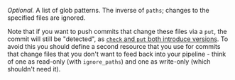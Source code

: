 *Optional.* A list of glob patterns. The inverse of `paths`; changes 
to the specified files are ignored.

Note that if you want to push commits that change these files via a `put`,
the commit will still be "detected", as [`check` and `put` both introduce
versions](https://concourse.ci/pipeline-mechanics.html#collecting-versions).
To avoid this you should define a second resource that you use for commits
that change files that you don't want to feed back into your pipeline - think
of one as read-only (with `ignore_paths`) and one as write-only (which
shouldn't need it).